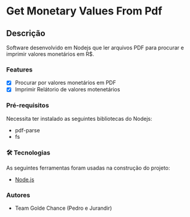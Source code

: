 # Get Monetary Values From Pdf

## Descrição

Software desenvolvido em Nodejs que ler arquivos PDF para procurar e imprimir valores monetários em R$.

### Features

- [x] Procurar por valores monetários em PDF
- [x] Imprimir Relátorio de valores motenetários

### Pré-requisitos

Necessita ter instalado as seguintes bibliotecas do Nodejs:

- pdf-parse
- fs


### 🛠 Tecnologias

As seguintes ferramentas foram usadas na construção do projeto:

- [Node.js](https://nodejs.org/en/)


### Autores

- Team Golde Chance (Pedro e Jurandir)